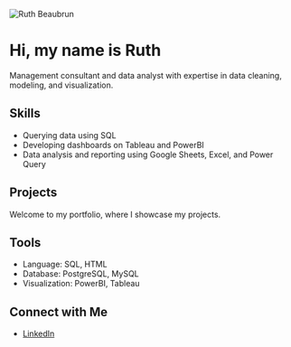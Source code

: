 ![Ruth Beaubrun](https://github.com/rbeaubrun/rbeaubrun/assets/173300113/4a37baf4-435d-46aa-8455-928df7e662b9)

<!DOCTYPE html>
<html>

<body>

<h1>Hi, my name is Ruth</h1>
<p>Management consultant and data analyst with expertise in data cleaning, modeling, and visualization.</p>

<h2>Skills</h2>
<ul>
    <li>Querying data using SQL</li>
    <li>Developing dashboards on Tableau and PowerBI</li>
    <li>Data analysis and reporting using Google Sheets, Excel, and Power Query</li>
</ul>

<h2>Projects</h2>
<p>Welcome to my <ahref="https://rbeaubrun.github.io/portfolio-projects-updated-/">portfolio</a>, where I showcase my projects.</p>

<h2>Tools</h2>
<ul>
    <li>Language: SQL, HTML</li>
    <li>Database: PostgreSQL, MySQL</li>
    <li>Visualization: PowerBI, Tableau</li>
</ul>

<h2>Connect with Me</h2>
<ul>
    <li><a href="https://www.linkedin.com/in/ruth-beaubrun/">LinkedIn</a></li>
</ul>

</body>
</html>
